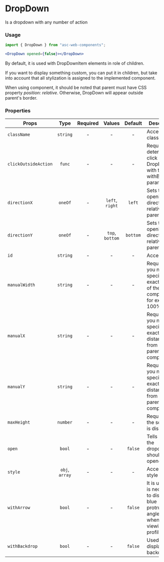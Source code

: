 # DropDown

Is a dropdown with any number of action

### Usage

```js
import { DropDown } from "asc-web-components";
```

```jsx
<DropDown opened={false}></DropDown>
```

By default, it is used with DropDownItem elements in role of children.

If you want to display something custom, you can put it in children, but take into account that all stylization is assigned to the implemented component.

When using component, it should be noted that parent must have CSS property _position: relative_. Otherwise, DropDown will appear outside parent's border.

### Properties

| Props                |      Type      | Required |     Values      | Default  | Description                                                                            |
| -------------------- | :------------: | :------: | :-------------: | :------: | -------------------------------------------------------------------------------------- |
| `className`          |    `string`    |    -     |        -        |    -     | Accepts class                                                                          |
| `clickOutsideAction` |     `func`     |    -     |        -        |    -     | Required for determining a click outside DropDown with the withBackdrop parameter      |
| `directionX`         |    `oneOf`     |    -     | `left`, `right` |  `left`  | Sets the opening direction relative to the parent                                      |
| `directionY`         |    `oneOf`     |    -     | `top`, `bottom` | `bottom` | Sets the opening direction relative to the parent                                      |
| `id`                 |    `string`    |    -     |        -        |    -     | Accepts id                                                                             |
| `manualWidth`        |    `string`    |    -     |        -        |    -     | Required if you need to specify the exact width of the component, for example 100%     |
| `manualX`            |    `string`    |    -     |        -        |    -     | Required if you need to specify the exact distance from the parent component           |
| `manualY`            |    `string`    |    -     |        -        |    -     | Required if you need to specify the exact distance from the parent component           |
| `maxHeight`          |    `number`    |    -     |        -        |    -     | Required if the scrollbar is displayed                                                 |
| `open`               |     `bool`     |    -     |        -        | `false`  | Tells when the dropdown should be opened                                               |
| `style`              | `obj`, `array` |    -     |        -        |    -     | Accepts css style                                                                      |
| `withArrow`          |     `bool`     |    -     |        -        | `false`  | It is used if it is necessary to display blue protruding angle as when viewing profile |
| `withBackdrop`       |     `bool`     |    -     |        -        | `false`  | Used to display backdrop                                                               |
